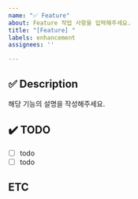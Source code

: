 ```yaml
---
name: "✅ Feature"
about: Feature 작업 사항을 입력해주세요.
title: "[Feature] "
labels: enhancement
assignees: ''

---
```


## ✅ Description
해당 기능의 설명을 작성해주세요.

## ✔️ TODO
- [ ] todo
- [ ] todo

## ETC
